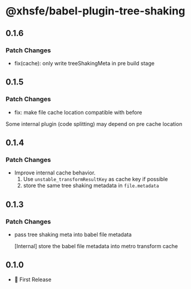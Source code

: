 # @xhsfe/babel-plugin-tree-shaking

## 0.1.6

### Patch Changes

- fix(cache): only write treeShakingMeta in pre build stage

## 0.1.5

### Patch Changes

- fix: make file cache location compatible with before

Some internal plugin (code splitting) may depend on pre cache location

## 0.1.4

### Patch Changes

- Improve internal cache behavior.
  1. Use `unstable_transformResultKey` as cache key if possible
  2. store the same tree shaking metadata in `file.metadata`

## 0.1.3

### Patch Changes

- pass tree shaking meta into babel file metadata

  [Internal] store the babel file metadata into metro transform cache

## 0.1.0

- 🎉 First Release
